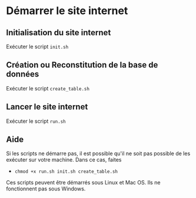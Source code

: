 # Démarrer le site internet

## Initialisation du site internet

Exécuter le script `init.sh`

## Création ou Reconstitution de la base de données

Exécuter le script `create_table.sh`

## Lancer le site internet

Exécuter le script `run.sh`

## Aide

Si les scripts ne démarre pas, il est possible qu'il ne soit pas possible de les exécuter sur votre machine. Dans ce cas, faites
- `chmod +x run.sh init.sh create_table.sh`

Ces scripts peuvent être démarrés sous Linux et Mac OS. Ils ne fonctionnent pas sous Windows.